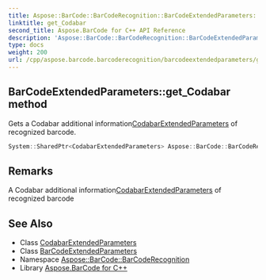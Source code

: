 ```yaml
---
title: Aspose::BarCode::BarCodeRecognition::BarCodeExtendedParameters::get_Codabar method
linktitle: get_Codabar
second_title: Aspose.BarCode for C++ API Reference
description: 'Aspose::BarCode::BarCodeRecognition::BarCodeExtendedParameters::get_Codabar method. Gets a Codabar additional informationCodabarExtendedParameters of recognized barcode in C++.'
type: docs
weight: 200
url: /cpp/aspose.barcode.barcoderecognition/barcodeextendedparameters/get_codabar/
---
```

## BarCodeExtendedParameters::get_Codabar method


Gets a Codabar additional information[CodabarExtendedParameters](../../codabarextendedparameters/) of recognized barcode.

```cpp
System::SharedPtr<CodabarExtendedParameters> Aspose::BarCode::BarCodeRecognition::BarCodeExtendedParameters::get_Codabar()
```

## Remarks


A Codabar additional information[CodabarExtendedParameters](../../codabarextendedparameters/) of recognized barcode



## See Also

* Class [CodabarExtendedParameters](../../codabarextendedparameters/)
* Class [BarCodeExtendedParameters](../)
* Namespace [Aspose::BarCode::BarCodeRecognition](../../)
* Library [Aspose.BarCode for C++](../../../)
